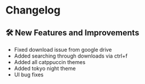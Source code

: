 # Changelog

## :hammer_and_wrench: New Features and Improvements

- Fixed download issue from google drive
- Added searching through downloads via ctrl+f
- Added all catppuccin themes
- Added tokyo night theme
- UI bug fixes
